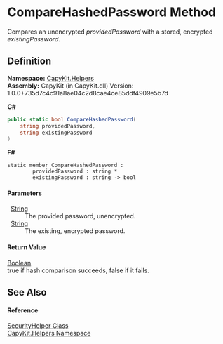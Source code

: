 # CompareHashedPassword Method


Compares an unencrypted *providedPassword* with a stored, encrypted *existingPassword*.



## Definition
**Namespace:** <a href="N_CapyKit_Helpers.md">CapyKit.Helpers</a>  
**Assembly:** CapyKit (in CapyKit.dll) Version: 1.0.0+735d7c4c91a8ae04c2d8cae4ce85ddf4909e5b7d

**C#**
``` C#
public static bool CompareHashedPassword(
	string providedPassword,
	string existingPassword
)
```
**F#**
``` F#
static member CompareHashedPassword : 
        providedPassword : string * 
        existingPassword : string -> bool 
```



#### Parameters
<dl><dt>  <a href="https://learn.microsoft.com/dotnet/api/system.string" target="_blank" rel="noopener noreferrer">String</a></dt><dd>The provided password, unencrypted.</dd><dt>  <a href="https://learn.microsoft.com/dotnet/api/system.string" target="_blank" rel="noopener noreferrer">String</a></dt><dd>The existing, encrypted password.</dd></dl>

#### Return Value
<a href="https://learn.microsoft.com/dotnet/api/system.boolean" target="_blank" rel="noopener noreferrer">Boolean</a>  
true if hash comparison succeeds, false if it fails.

## See Also


#### Reference
<a href="T_CapyKit_Helpers_SecurityHelper.md">SecurityHelper Class</a>  
<a href="N_CapyKit_Helpers.md">CapyKit.Helpers Namespace</a>  
